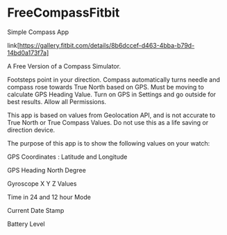 # FreeCompassFitbit
Simple Compass App

link[https://gallery.fitbit.com/details/8b6dccef-d463-4bba-b79d-14bd0a173f7a]


A Free Version of a Compass Simulator.

Footsteps point in your direction. Compass automatically turns needle and compass rose towards True North based on GPS. Must be moving to calculate GPS Heading Value. Turn on GPS in Settings and go outside for best results. Allow all Permissions.

This app is based on values from Geolocation API, and is not accurate to True North or True Compass Values. Do not use this as a life saving or direction device.

The purpose of this app is to show the following values on your watch:

GPS Coordinates : Latitude and Longitude

GPS Heading North Degree

Gyroscope X Y Z Values

Time in 24 and 12 hour Mode

Current Date Stamp

Battery Level

